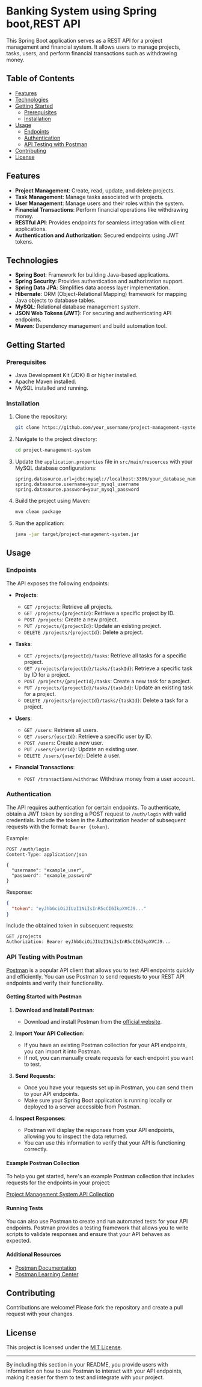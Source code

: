 # Banking System using Spring boot,REST API

This Spring Boot application serves as a REST API for a project management and financial system. It allows users to manage projects, tasks, users, and perform financial transactions such as withdrawing money.

## Table of Contents

- [Features](#features)
- [Technologies](#technologies)
- [Getting Started](#getting-started)
  - [Prerequisites](#prerequisites)
  - [Installation](#installation)
- [Usage](#usage)
  - [Endpoints](#endpoints)
  - [Authentication](#authentication)
  - [API Testing with Postman](#api-testing-with-postman)
- [Contributing](#contributing)
- [License](#license)

## Features

- **Project Management**: Create, read, update, and delete projects.
- **Task Management**: Manage tasks associated with projects.
- **User Management**: Manage users and their roles within the system.
- **Financial Transactions**: Perform financial operations like withdrawing money.
- **RESTful API**: Provides endpoints for seamless integration with client applications.
- **Authentication and Authorization**: Secured endpoints using JWT tokens.

## Technologies

- **Spring Boot**: Framework for building Java-based applications.
- **Spring Security**: Provides authentication and authorization support.
- **Spring Data JPA**: Simplifies data access layer implementation.
- **Hibernate**: ORM (Object-Relational Mapping) framework for mapping Java objects to database tables.
- **MySQL**: Relational database management system.
- **JSON Web Tokens (JWT)**: For securing and authenticating API endpoints.
- **Maven**: Dependency management and build automation tool.

## Getting Started

### Prerequisites

- Java Development Kit (JDK) 8 or higher installed.
- Apache Maven installed.
- MySQL installed and running.

### Installation

1. Clone the repository:

   ```bash
   git clone https://github.com/your_username/project-management-system.git
   ```

2. Navigate to the project directory:

   ```bash
   cd project-management-system
   ```

3. Update the `application.properties` file in `src/main/resources` with your MySQL database configurations:

   ```properties
   spring.datasource.url=jdbc:mysql://localhost:3306/your_database_name
   spring.datasource.username=your_mysql_username
   spring.datasource.password=your_mysql_password
   ```

4. Build the project using Maven:

   ```bash
   mvn clean package
   ```

5. Run the application:

   ```bash
   java -jar target/project-management-system.jar
   ```

## Usage

### Endpoints

The API exposes the following endpoints:

- **Projects**:
  - `GET /projects`: Retrieve all projects.
  - `GET /projects/{projectId}`: Retrieve a specific project by ID.
  - `POST /projects`: Create a new project.
  - `PUT /projects/{projectId}`: Update an existing project.
  - `DELETE /projects/{projectId}`: Delete a project.

- **Tasks**:
  - `GET /projects/{projectId}/tasks`: Retrieve all tasks for a specific project.
  - `GET /projects/{projectId}/tasks/{taskId}`: Retrieve a specific task by ID for a project.
  - `POST /projects/{projectId}/tasks`: Create a new task for a project.
  - `PUT /projects/{projectId}/tasks/{taskId}`: Update an existing task for a project.
  - `DELETE /projects/{projectId}/tasks/{taskId}`: Delete a task for a project.

- **Users**:
  - `GET /users`: Retrieve all users.
  - `GET /users/{userId}`: Retrieve a specific user by ID.
  - `POST /users`: Create a new user.
  - `PUT /users/{userId}`: Update an existing user.
  - `DELETE /users/{userId}`: Delete a user.

- **Financial Transactions**:
  - `POST /transactions/withdraw`: Withdraw money from a user account.

### Authentication

The API requires authentication for certain endpoints. To authenticate, obtain a JWT token by sending a POST request to `/auth/login` with valid credentials. Include the token in the Authorization header of subsequent requests with the format: `Bearer {token}`.

Example:

```http
POST /auth/login
Content-Type: application/json

{
  "username": "example_user",
  "password": "example_password"
}
```

Response:

```json
{
  "token": "eyJhbGciOiJIUzI1NiIsInR5cCI6IkpXVCJ9..."
}
```

Include the obtained token in subsequent requests:

```http
GET /projects
Authorization: Bearer eyJhbGciOiJIUzI1NiIsInR5cCI6IkpXVCJ9...
```

### API Testing with Postman

[Postman](https://www.postman.com/) is a popular API client that allows you to test API endpoints quickly and efficiently. You can use Postman to send requests to your REST API endpoints and verify their functionality.

#### Getting Started with Postman

1. **Download and Install Postman**:
   - Download and install Postman from the [official website](https://www.postman.com/downloads/).

2. **Import Your API Collection**:
   - If you have an existing Postman collection for your API endpoints, you can import it into Postman.
   - If not, you can manually create requests for each endpoint you want to test.

3. **Send Requests**:
   - Once you have your requests set up in Postman, you can send them to your API endpoints.
   - Make sure your Spring Boot application is running locally or deployed to a server accessible from Postman.

4. **Inspect Responses**:
   - Postman will display the responses from your API endpoints, allowing you to inspect the data returned.
   - You can use this information to verify that your API is functioning correctly.

#### Example Postman Collection

To help you get started, here's an example Postman collection that includes requests for the endpoints in your project:

[Project Management System API Collection](link_to_your_postman_collection)

#### Running Tests

You can also use Postman to create and run automated tests for your API endpoints. Postman provides a testing framework that allows you to write scripts to validate responses and ensure that your API behaves as expected.

#### Additional Resources

- [Postman Documentation](https://learning.postman.com/docs/getting-started/introduction/)
- [Postman Learning Center](https://learning.postman.com/)

## Contributing

Contributions are welcome! Please fork the repository and create a pull request with your changes.

## License

This project is licensed under the [MIT License](LICENSE).

---

By including this section in your README, you provide users with information on how to use Postman to interact with your API endpoints, making it easier for them to test and integrate with your project.
